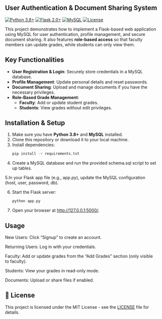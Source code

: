 ## User Authentication & Document Sharing System

[![Python 3.8+](https://img.shields.io/badge/Python-3.8%2B-blue.svg)](https://www.python.org/) 
[![Flask 2.0+](https://img.shields.io/badge/Flask-2.0%2B-green.svg)](https://flask.palletsprojects.com/) 
[![MySQL](https://img.shields.io/badge/MySQL-Database-orange.svg)](https://www.mysql.com/) 
[![License](https://img.shields.io/badge/License-MIT-blue.svg)](LICENSE)

This project demonstrates how to implement a Flask-based web application using MySQL for user authentication, profile management, and secure document sharing. It also features **role-based access** so that faculty members can update grades, while students can only view them.

## Key Functionalities  
- **User Registration & Login**: Securely store credentials in a MySQL database.  
- **Profile Management**: Update personal details and reset passwords.  
- **Document Sharing**: Upload and manage documents if you have the necessary privileges.  
- **Role-Based Grade Management**:  
  - **Faculty**: Add or update student grades.  
  - **Students**: View grades without edit privileges.

## Installation & Setup
1. Make sure you have **Python 3.8+** and **MySQL** installed.  
2. Clone this repository or download it to your local machine.  
3. Install dependencies:  
   ```bash
   pip install -r requirements.txt
4. Create a MySQL database and run the provided schema.sql script to set up tables.

5.In your Flask app file (e.g., app.py), update the MySQL configuration (host, user, password, db).

6. Start the Flask server:
   ```bash
   python app.py
7. Open your browser at http://127.0.0.1:5000/.
   
## Usage

New Users: Click “Signup” to create an account.

Returning Users: Log in with your credentials.

Faculty: Add or update grades from the “Add Grades” section (only visible to faculty).

Students: View your grades in read-only mode.

Documents: Upload or share files if enabled.

## 📄 License

This project is licensed under the MIT License - see the [LICENSE](LICENSE) file for details.


